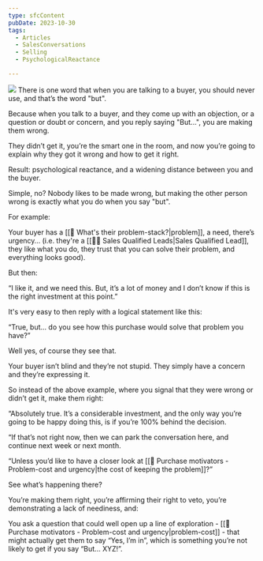 ```yaml
---
type: sfcContent
pubDate: 2023-10-30
tags:
  - Articles
  - SalesConversations
  - Selling
  - PsychologicalReactance

---
```

![](Media/SalesFlowCoach.app_The-one-word-that's-illegal-in-sales_MartinStellar.jpg)
There is one word that when you are talking to a buyer, you should never use, and that’s the word "but".

Because when you talk to a buyer, and they come up with an objection, or a question or doubt or concern, and you reply saying "But...", you are making them wrong.

They didn’t get it, you’re the smart one in the room, and now you’re going to explain why they got it wrong and how to get it right.

Result: psychological reactance, and a widening distance between you and the buyer.

Simple, no? Nobody likes to be made wrong, but making the other person wrong is exactly what you do when you say "but".

For example:

Your buyer has a [[📄 What's their problem-stack?|problem]], a need, there’s urgency… (i.e. they're a [[🧑‍🎓 Sales Qualified Leads|Sales Qualified Lead]], they like what you do, they trust that you can solve their problem, and everything looks good).

But then:

“I like it, and we need this. But, it’s a lot of money and I don’t know if this is the right investment at this point.”

It's very easy to then reply with a logical statement like this:

“True, but... do you see how this purchase would solve that problem you have?”

Well yes, of course they see that.

Your buyer isn’t blind and they’re not stupid. They simply have a concern and they’re expressing it.

So instead of the above example, where you signal that they were wrong or didn’t get it, make them right:

“Absolutely true. It’s a considerable investment, and the only way you’re going to be happy doing this, is if you’re 100% behind the decision.

“If that’s not right now, then we can park the conversation here, and continue next week or next month.

“Unless you’d like to have a closer look at [[📄 Purchase motivators - Problem-cost and urgency|the cost of keeping the problem]]?”

See what’s happening there?

You’re making them right, you’re affirming their right to veto, you’re demonstrating a lack of neediness, and:

You ask a question that could well open up a line of exploration - [[📄 Purchase motivators - Problem-cost and urgency|problem-cost]] - that might actually get them to say “Yes, I’m in”, which is something you’re not likely to get if you say “But... XYZ!”.

